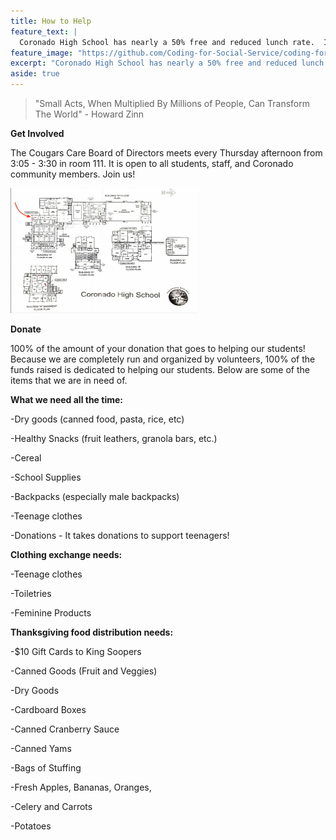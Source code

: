 ```yaml
---
title: How to Help
feature_text: |
  Coronado High School has nearly a 50% free and reduced lunch rate.  In reality, the rate of students in food risk is much higher in high schools than reported.  For many   reasons, not all students that qualify for free and reduced services apply.  Often times the needed paper work doesn't get filled out for a variety of reasons: stability of family, transition and transitory issues, as well of others.  We are continually seeing an increase in need by our students.  
feature_image: "https://github.com/Coding-for-Social-Service/coding-for-social-service.github.io/blob/master/assets/Cougars-Care-Image.jpg?raw=true"
excerpt: "Coronado High School has nearly a 50% free and reduced lunch rate.  In reality, the rate of students in food risk is much higher in high schools than reported.  For many reasons, not all students that qualify for free and reduced services apply.  Often times the needed paper work doesn't get filled out for a variety of reasons: stability of family, transition and transitory issues, as well of others.  We are continually seeing an increase in need by our students."
aside: true
---
```

> "Small Acts, When Multiplied By Millions of People, Can Transform The World" - Howard Zinn





**Get Involved**

 The Cougars Care Board of Directors meets every Thursday afternoon from 3:05 - 3:30 in room 111.  It is open to all students, staff, and Coronado community members.  Join us! 

<img src="https://github.com/Coding-for-Social-Service/coding-for-social-service.github.io/blob/master/assets/images/CoronadoFloorPlanV2.png?raw=true" alt="Coronado Floor Plan Room 111" height="200" width="300">
<style>
.img:hover{
    color: #424242; 
  -webkit-transition: all .3s ease-in;
  -moz-transition: all .3s ease-in;
  -ms-transition: all .3s ease-in;
  -o-transition: all .3s ease-in;
  transition: all .3s ease-in;
  opacity: 1;
  transform: scale(1.15);
  -ms-transform: scale(1.15); 
  -webkit-transform: scale(1.15); 

}
</style>

**Donate**
 
100% of the amount of your donation that goes to helping our students!  
Because we are completely run and organized by volunteers, 100% of the funds raised is dedicated to helping our students. Below are some of the items that we are in need of.

**What we need all the time:**

-Dry goods (canned food, pasta, rice, etc)

-Healthy Snacks (fruit leathers, granola bars, etc.) 

-Cereal

-School Supplies

-Backpacks (especially male backpacks)

-Teenage clothes

-Donations - It takes donations to support teenagers!

**Clothing exchange needs:**

-Teenage clothes

-Toiletries 

-Feminine Products

**Thanksgiving food distribution needs:**

-$10 Gift Cards to King Soopers 

-Canned Goods (Fruit and Veggies)

-Dry Goods

-Cardboard Boxes

-Canned Cranberry Sauce

-Canned Yams

-Bags of Stuffing

-Fresh Apples, Bananas, Oranges, 

-Celery and Carrots

-Potatoes 






















